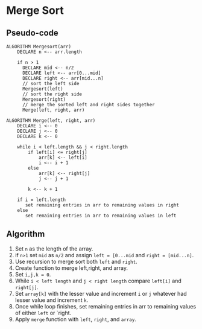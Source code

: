 # Merge Sort

## Pseudo-code 
```
ALGORITHM Mergesort(arr)
    DECLARE n <-- arr.length
           
    if n > 1
      DECLARE mid <-- n/2
      DECLARE left <-- arr[0...mid]
      DECLARE right <-- arr[mid...n]
      // sort the left side
      Mergesort(left)
      // sort the right side
      Mergesort(right)
      // merge the sorted left and right sides together
      Merge(left, right, arr)

ALGORITHM Merge(left, right, arr)
    DECLARE i <-- 0
    DECLARE j <-- 0
    DECLARE k <-- 0

    while i < left.length && j < right.length
        if left[i] <= right[j]
            arr[k] <-- left[i]
            i <-- i + 1
        else
            arr[k] <-- right[j]
            j <-- j + 1
            
        k <-- k + 1

    if i = left.length
       set remaining entries in arr to remaining values in right
    else
       set remaining entries in arr to remaining values in left
```
## Algorithm
1. Set `n` as the length of the array.
2. if `n>1` set `mid` as `n/2` and assign `left = [0...mid` and  `right = [mid...n]`.
3. Use recursion to merge sort both `left` and `right`.
4. Create function to merge left,right, and array.
5. Set `i,j,k = 0`.
6. While `i < left length` and `j < right length` compare `left[i]` and `right[j]`.
7. Set `array[k]` with the lesser value and increment `i` or `j` whatever had lesser value and increment `k`.
8. Once while loop finishes, set remaining entries in arr to remaining values of either `left` or `right.
9. Apply `merge` function with `left`, `right`, and `array`.

